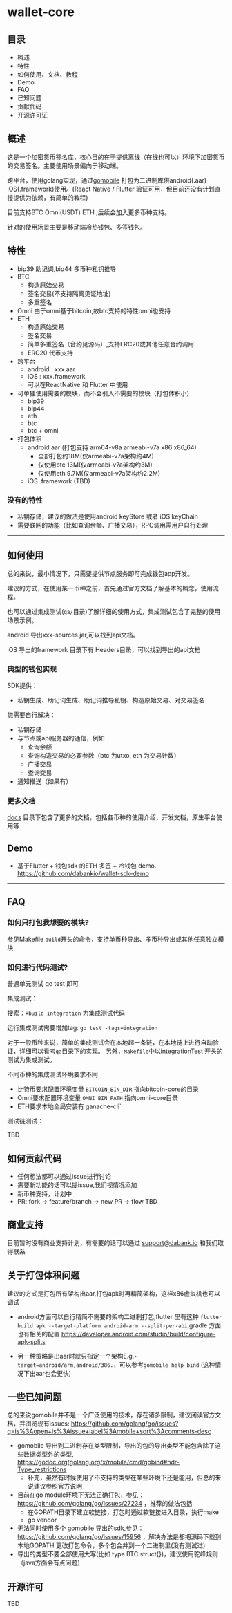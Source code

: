 # wallet-core

## 目录
- 概述
- 特性
- 如何使用、文档、教程
- Demo
- FAQ
- 已知问题
- 贡献代码
- 开源许可证

## 概述

这是一个加密货币签名库，核心目的在于提供离线（在线也可以）环境下加密货币的交易签名。主要使用场景偏向于移动端。

跨平台，使用golang实现，通过[gomobile](https://github.com/golang/mobile) 打包为二进制库供android(.aar) iOS(.framework)使用。(React Native / Flutter 验证可用，但目前还没有计划直接提供为依赖，有简单的教程)

目前支持BTC Omni(USDT) ETH ,后续会加入更多币种支持。

针对的使用场景主要是移动端冷热钱包、多签钱包。

## 特性
- bip39 助记词,bip44 多币种私钥推导
- BTC
    - 构造原始交易
    - 签名交易(不支持隔离见证地址)
    - 多重签名
- Omni 由于omni基于bitcoin,故btc支持的特性omni也支持
- ETH
    - 构造原始交易
    - 签名交易
    - 简单多重签名（合约见源码）,支持ERC20或其他任意合约调用
    - ERC20 代币支持
- 跨平台
    - android : xxx.aar
    - iOS : xxx.framework
    - 可以在ReactNative 和 Flutter 中使用
- 可单独使用需要的模块，而不会引入不需要的模块（打包体积小）
    - bip39
    - bip44
    - eth
    - btc
    - btc + omni
- 打包体积
    - android aar (打包支持 arm64-v8a   armeabi-v7a x86 x86_64)
        - 全部打包约18M(仅armeabi-v7a架构约4M)
        - 仅使用btc 13M(仅armeabi-v7a架构约3M)
        - 仅使用eth 9.7M(仅armeabi-v7a架构约2.2M)
    - iOS .framework (TBD)

### 没有的特性

- 私钥存储，建议的做法是使用android keyStore 或者 iOS keyChain
- 需要联网的功能（比如查询余额、广播交易），RPC调用需用户自行处理

---

## 如何使用

总的来说，最小情况下，只需要提供节点服务即可完成钱包app开发。

建议的方式，在使用某一币种之前，首先通过官方文档了解基本的概念，使用流程。

也可以通过集成测试(`qa/`目录)了解详细的使用方式，集成测试包含了完整的使用场景示例。

android 导出xxx-sources.jar,可以找到api文档。

iOS 导出的framework 目录下有 Headers目录，可以找到导出的api文档

### 典型的钱包实现

SDK提供：
- 私钥生成、助记词生成、助记词推导私钥、构造原始交易、对交易签名

您需要自行解决：
- 私钥存储
- 与节点或api服务器的通信，例如
    - 查询余额
    - 查询构造交易的必要参数（btc 为utxo, eth 为交易计数）
    - 广播交易
    - 查询交易
- 通知推送（如果有）


### 更多文档

[docs](docs/readme.md) 目录下包含了更多的文档，包括各币种的使用介绍，开发文档，原生平台使用等


## Demo

- 基于Flutter + 钱包sdk 的ETH 多签 + 冷钱包 demo. https://github.com/dabankio/wallet-sdk-demo


---

## FAQ

### 如何只打包我想要的模块?
参见Makefile `build`开头的命令，支持单币种导出、多币种导出或其他任意独立模块

### 如何进行代码测试?

普通单元测试 go test 即可

集成测试：

搜索：`+build integration` 为集成测试代码

运行集成测试需要增加tag:  `go test -tags=integration`

对于一般币种来说，简单的集成测试会在本地起一条链，在本地链上进行自动验证，详细可以看考`qa`目录下的实现。
另外，`Makefile`中以integrationTest 开头的测试为集成测试。

不同币种的集成测试环境要求不同
- 比特币要求配置环境变量 `BITCOIN_BIN_DIR` 指向bitcoin-core的目录
- Omni要求配置环境变量 `OMNI_BIN_PATH` 指向omni-core目录
- ETH要求本地全局安装有 ganache-cli`

测试链测试：

TBD

## 如何贡献代码
- 任何想法都可以通过issue进行讨论
- 需要新功能的话可以提issue,我们视情况添加
- 新币种支持，计划中
- PR:  fork -> feature/branch -> new PR -> flow
TBD

## 商业支持

目前暂时没有商业支持计划，有需要的话可以通过 support@dabank.io 和我们取得联系

## 关于打包体积问题

建议的方式是打包所有架构出aar,打包apk时再精简架构，这样x86虚拟机也可以调试

- android方面可以自行精简不需要的架构二进制打包,flutter 里有这种 `flutter build apk --target-platform android-arm --split-per-abi`,gradle 方面也有相关的配置 https://developer.android.com/studio/build/configure-apk-splits

- 另一种策略是出aar时就只指定一个架构E.g.`-target=android/arm,android/386.`，可以参考`gomobile help bind` (这种情况下出aar也会更快)

## 一些已知问题

总的来说gomobile并不是一个广泛使用的技术，存在诸多限制，建议阅读官方文档，并浏览现有issues: https://github.com/golang/go/issues?q=is%3Aopen+is%3Aissue+label%3Amobile+sort%3Acomments-desc

- gomobile 导出到二进制存在类型限制，导出的包的导出类型不能包含除了这些数据类型外的类型, https://godoc.org/golang.org/x/mobile/cmd/gobind#hdr-Type_restrictions
    - 补充，虽然有时候使用了不支持的类型在某些环境下还是能用，但总的来说建议参照官方说明
- 目前在go module环境下无法正确打包，参见：https://github.com/golang/go/issues/27234 ，推荐的做法包括
    - 在GOPATH目录下建立软链接，打包时通过软链接进入目录，执行make
    - go vendor
- 无法同时使用多个 gomobile 导出的sdk,参见：https://github.com/golang/go/issues/15956 ，解决办法是都把源码下载到本地GOPATH 更改打包命令，多个包合并到一个二进制里(没有测试过)
- 导出的类型不要全部使用大写(比如 type BTC struct{})，建议使用驼峰规则（java方面会有点问题）

## 开源许可
TBD